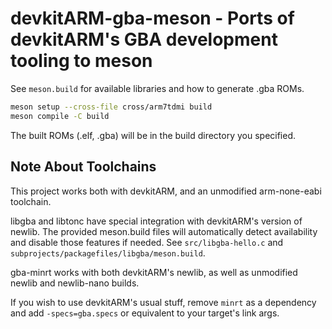 # devkitARM-gba-meson - Ports of devkitARM's GBA development tooling to meson

See `meson.build` for available libraries and how to generate .gba ROMs.

```sh
meson setup --cross-file cross/arm7tdmi build
meson compile -C build
```

The built ROMs (.elf, .gba) will be in the build directory you specified.

## Note About Toolchains

This project works both with devkitARM, and an unmodified arm-none-eabi toolchain.

libgba and libtonc have special integration with devkitARM's version of newlib.
The provided meson.build files will automatically detect availability and disable
those features if needed. See `src/libgba-hello.c` and `subprojects/packagefiles/libgba/meson.build`.

gba-minrt works with both devkitARM's newlib, as well as unmodified newlib and newlib-nano builds.

If you wish to use devkitARM's usual stuff, remove `minrt` as a dependency and add `-specs=gba.specs`
or equivalent to your target's link args.
